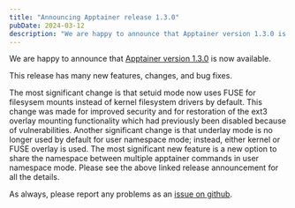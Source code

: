 ```yaml
---
title: "Announcing Apptainer release 1.3.0"
pubDate: 2024-03-12
description: "We are happy to announce that Apptainer version 1.3.0 is now available."
---
```


We are happy to announce that [Apptainer version 1.3.0](https://github.com/apptainer/apptainer/releases/tag/v1.3.0) is now available.

This release has many new features, changes, and bug fixes.

The most significant change is that setuid mode now uses FUSE for filesysem mounts instead of kernel filesystem drivers by default.  This change was made for improved security and for restoration of the ext3 overlay mounting functionality which had previously been disabled because of vulnerabilities.  Another significant change is that underlay mode is no longer used by default for user namespace mode; instead, either kernel or FUSE overlay is used.  The most significant new feature is a new option to share the namespace between multiple apptainer commands in user namespace mode. Please see the above linked release announcement for all the details.

As always, please report any problems as an [issue on github](https://github.com/apptainer/apptainer/issues).
